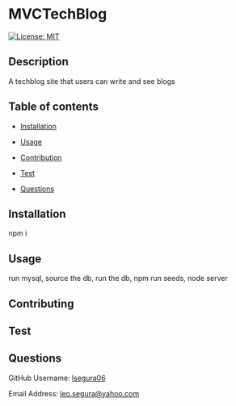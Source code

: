 
# MVCTechBlog
[![License: MIT](https://img.shields.io/badge/License-MIT-yellow.svg)](https://opensource.org/licenses/MIT)
## Description
A techblog site that users can write and see blogs


## Table of contents


- [Installation](#Insallation)

- [Usage](#Usage)

- [Contribution](#Contributing)

- [Test](#Test)

- [Questions](#Questions)


## Installation
npm i


## Usage
run mysql, source the db, run the db, npm run seeds, node server


## Contributing



## Test



## Questions


GitHub Username: [lsegura06](https://github.com/lsegura06)


Email Address: [leo.segura@yahoo.com](leo.segura@yahoo.com)